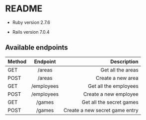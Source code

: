 # README

* Ruby version
    2.7.6

* Rails version
    7.0.4  

## Available endpoints

| Method      | Endpoint      | Description                    |
|:------------|:-------------:|-------------------------------:|
|   GET       |    /areas     | Get all the areas              |
|   POST      |    /areas     | Create a new area              |
|   GET       |    /employees | Get all the employees          |
|   POST      |    /employees | Create a new employee          |
|   GET       |    /games     | Get all the secret games       |
|   POST      |    /games     | Create a new secret game entry |
